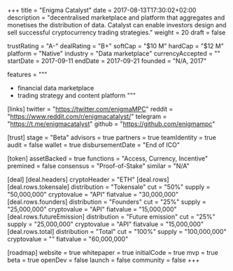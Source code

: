 +++
title = "Enigma Catalyst"
date = 2017-08-13T17:30:02+02:00
description = "decentralised marketplace and platform that aggregates and monetises the distribution of data. Catalyst can enable investors design and sell successful cryptocurrency trading strategies."
weight = 20
draft = false

trustRating = "A-"
dealRating = "B+"
softCap = "$10 M"
hardCap = "$12 M"
platform = "Native"
industry = "Data marketplace"
currencyAccepted = ""
startDate = 2017-09-11
endDate = 2017-09-21
founded = "N/A, 2017"

features = """
- financial data marketplace
- trading strategy and content platform
"""

[links]
  twitter = "https://twitter.com/enigmaMPC"
  reddit = "https://www.reddit.com/r/enigmacatalyst/"
  telegram = "https://t.me/enigmacatalyst"
  github = "https://github.com/enigmampc"

[trust]
  stage = "Beta"
  advisors = true
  partners = true
  teamIdentity = true
  audit = false
  wallet = true
  disbursementDate = "End of ICO"

[token]
  assetBacked = true
  functions = "Access, Currency, Incentive"
  premined = false
  consensus = "Proof-of-Stake"
  similar = "N/A"

[deal]
  [deal.headers]
    cryptoHeader = "ETH"
  [deal.rows]
    [deal.rows.tokensale]
      distribution = "Tokensale"
      cut = "50%"
      supply = "50,000,000"
      cryptovalue = "API"
      fiatvalue = "30,000,000"
    [deal.rows.founders]
      distribution = "Founders"
      cut = "25%"
      supply = "25,000,000"
      cryptovalue = "API"
      fiatvalue = "15,000,000"
    [deal.rows.futureEmission]
      distribution = "Future emission"
      cut = "25%"
      supply = "25,000,000"
      cryptovalue = "API"
      fiatvalue = "15,000,000"
    [deal.rows.total]
      distribution = "Total"
      cut = "100%"
      supply = "100,000,000"
      cryptovalue = ""
      fiatvalue = "60,000,000"

[roadmap]
  website = true
  whitepaper = true
  initialCode = true
  mvp = true
  beta = true
  openDev = false
  launch = false
  community = false
+++
